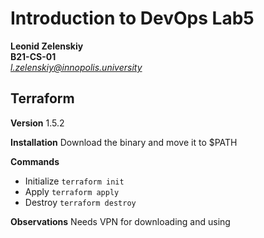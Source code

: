 # Introduction to DevOps Lab5
**Leonid Zelenskiy** <br>
**B21-CS-01** <br>
*l.zelenskiy@innopolis.university*

## Terraform
**Version**
1.5.2

**Installation**
Download the binary and move it to $PATH

**Commands**
- Initialize `terraform init`
- Apply `terraform apply`
- Destroy `terraform destroy`

**Observations**
Needs VPN for downloading and using